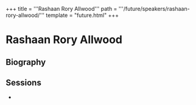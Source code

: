 +++
title = '''Rashaan Rory Allwood'''
path = '''/future/speakers/rashaan-rory-allwood/'''
template = "future.html"
+++

<h1>Rashaan Rory Allwood</h1>
<h2>Biography</h2>
<p></p>
<h2>Sessions</h2>
<ul><li><bound method Session.link of Session(data=SessionData(session_description='', session_end_date_time=datetime.datetime(2024, 7, 2, 12, 15), session_name='Rashaan Rory Allwood', session_start_date_time=datetime.datetime(2024, 7, 2, 11, 30), session_stub='889362D9-E784-4CC7-9B08-7211B6DB9241', speaker_category=['Organist'], speakers=['75D44AF2-FA76-41A8-8A60-19CE7A6682E0'], timezone_name='Pacific Time', updated_date=datetime.date(2023, 9, 4)), updated=False, deleted=False)></li>

